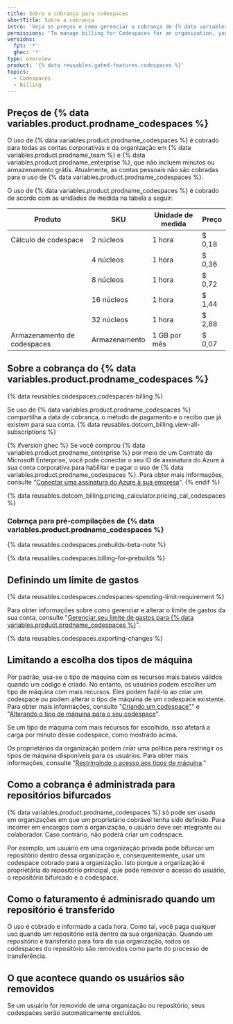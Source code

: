 ```yaml
---
title: Sobre a cobrança para codespaces
shortTitle: Sobre a cobrança
intro: 'Veja os preços e como gerenciar a cobrança de {% data variables.product.prodname_codespaces %} para a sua organização.'
permissions: 'To manage billing for Codespaces for an organization, you must be an organization owner or a billing manager.'
versions:
  fpt: '*'
  ghec: '*'
type: overview
product: '{% data reusables.gated-features.codespaces %}'
topics:
  - Codespaces
  - Billing
---
```


## Preços de {% data variables.product.prodname_codespaces %}

O uso de {% data variables.product.prodname_codespaces %} é cobrado para todas as contas corporativas e da organização em {% data variables.product.prodname_team %} e {% data variables.product.prodname_enterprise %}, que não incluem minutos ou armazenamento grátis. Atualmente, as contas pessoais não são cobradas para o uso de {% data variables.product.prodname_codespaces %}.

O uso de {% data variables.product.prodname_codespaces %} é cobrado de acordo com as unidades de medida na tabela a seguir:

| Produto                     | SKU           | Unidade de medida | Preço  |
| --------------------------- | ------------- | ----------------- | ------ |
| Cálculo de codespace        | 2 núcleos     | 1 hora            | $ 0,18 |
|                             | 4 núcleos     | 1 hora            | $ 0,36 |
|                             | 8 núcleos     | 1 hora            | $ 0,72 |
|                             | 16 núcleos    | 1 hora            | $ 1,44 |
|                             | 32 núcleos    | 1 hora            | $ 2,88 |
| Armazenamento de codespaces | Armazenamento | 1 GB por mês      | $ 0,07 |

## Sobre a cobrança do {% data variables.product.prodname_codespaces %}

{% data reusables.codespaces.codespaces-billing %}

Se uso de {% data variables.product.prodname_codespaces %} compartilha a data de cobrança, o método de pagamento e o recibo que já existem para sua conta. {% data reusables.dotcom_billing.view-all-subscriptions %}

{% ifversion ghec %}
Se você comprou {% data variables.product.prodname_enterprise %} por meio de um Contrato da Microsoft Enterprise, você pode conectar o seu ID de assinatura do Azure à sua conta corporativa para habilitar e pagar o uso de {% data variables.product.prodname_codespaces %}. Para obter mais informações, consulte "[Conectar uma assinatura do Azure à sua empresa](/billing/managing-billing-for-your-github-account/connecting-an-azure-subscription-to-your-enterprise)".
{% endif %}

{% data reusables.dotcom_billing.pricing_calculator.pricing_cal_codespaces %}

### Cobrnça para pré-compilações de {% data variables.product.prodname_codespaces %}

{% data reusables.codespaces.prebuilds-beta-note %}

{% data reusables.codespaces.billing-for-prebuilds %}

## Definindo um limite de gastos

{% data reusables.codespaces.codespaces-spending-limit-requirement %}

Para obter informações sobre como gerenciar e alterar o limite de gastos da sua conta, consulte "[Gerenciar seu limite de gastos para {% data variables.product.prodname_codespaces %}](/billing/managing-billing-for-github-codespaces/managing-spending-limits-for-codespaces)".

{% data reusables.codespaces.exporting-changes %}

## Limitando a escolha dos tipos de máquina

Por padrão, usa-se o tipo de máquina com os recursos mais baixos válidos quando um código é criado. No entanto, os usuários podem escolher um tipo de máquina com mais recursos. Eles podem fazê-lo ao criar um codespace ou podem alterar o tipo de máquina de um codespace existente. Para obter mais informações, consulte "[Criando um codespace"](/codespaces/developing-in-codespaces/creating-a-codespace#creating-a-codespace)" e "[Alterando o tipo de máquina para o seu codespace](/codespaces/customizing-your-codespace/changing-the-machine-type-for-your-codespace)".

Se um tipo de máquina com mais recursos for escolhido, isso afetará a carga por minuto desse codespace, como mostrado acima.

Os proprietários da organização podem criar uma política para restringir os tipos de máquina disponíveis para os usuários. Para obter mais informações, consulte "[Restringindo o acesso aos tipos de máquina](/codespaces/managing-codespaces-for-your-organization/restricting-access-to-machine-types)."

## Como a cobrança é administrada para repositórios bifurcados

{% data variables.product.prodname_codespaces %} só pode ser usado em organizações em que um proprietário cobrável tenha sido definido. Para incorrer em encargos com a organização, o usuário deve ser integrante ou colaborador. Caso contrário, não poderá criar um codespace.

Por exemplo, um usuário em uma organização privada pode bifurcar um repositório dentro dessa organização e, consequentemente, usar um codespace cobrado para a organização. Isto porque a organização é proprietária do repositório principal, que pode remover o acesso do usuário, o repositório bifurcado e o codespace.

## Como o faturamento é adminisrado quando um repositório é transferido

O uso é cobrado e informado a cada hora. Como tal, você paga qualquer uso quando um repositório está dentro da sua organização. Quando um repositório é transferido para fora da sua organização, todos os codespaces do repositório são removidos como parte do processo de transferência.

## O que acontece quando os usuários são removidos

Se um usuário for removido de uma organização ou repositório, seus codespaces serão automaticamente excluídos. 
